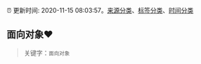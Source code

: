 :alarm_clock: 更新时间: 2020-11-15 08:03:57。[来源分类](../README.md)、[标签分类](../TAGS.md)、[时间分类](../TIMELINE.md)

## 面向对象❤️


> 关键字：`面向对象`


